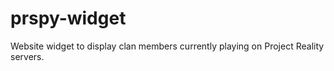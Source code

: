 prspy-widget
============

Website widget to display clan members currently playing on Project Reality servers.
